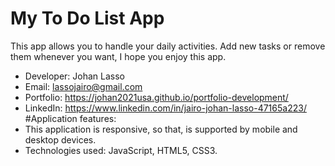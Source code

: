 # My To Do List App
This app allows you to handle your daily activities. Add new tasks or remove them whenever you want, I hope you enjoy this app.  
- Developer: Johan Lasso
- Email: lassojairo@gmail.com
- Portfolio: https://johan2021usa.github.io/portfolio-development/
- LinkedIn: https://www.linkedin.com/in/jairo-johan-lasso-47165a223/
#Application features:
- This application is responsive, so that, is supported by mobile and desktop devices.
- Technologies used: JavaScript, HTML5, CSS3.